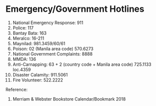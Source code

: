 # Emergency/Government Hotlines

1) National Emergency Response: 911
2) Police: 117
3) Bantay Bata: 163
4) Meralco: 16-211
5) Maynilad: 981.3459/60/61
6) Poison: 02 (Manila area code) 570.6273
7) National Government Complaints: 8888
8) MMDA: 136
9) Anti-Carnapping: 63 + 2 (country code + Manila area code) 725.1133 loc.4359
10) Disaster Calamity: 911.5061
11) Fire Volunteer: 522.2222

Reference:
1) Merriam & Webster Bookstore Calendar/Bookmark 2018